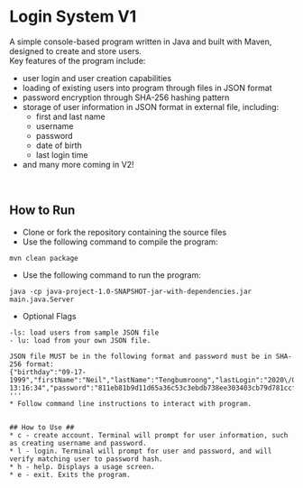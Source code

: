 # Login System V1 #

A simple console-based program written in Java and built with Maven, designed to create and store users. </br> 
Key features of the program include: <br />
* user login and user creation capabilities
* loading of existing users into program through files in JSON format
* password encryption through SHA-256 hashing pattern
* storage of user information in JSON format in external file, including: 
  * first and last name
  * username
  * password
  * date of birth
  * last login time
* and many more coming in V2!

<br/>

## How to Run ##
* Clone or fork the repository containing the source files <br/>
* Use the following command to compile the program:
```
mvn clean package
```
* Use the following command to run the program:
```
java -cp java-project-1.0-SNAPSHOT-jar-with-dependencies.jar main.java.Server
```
* Optional Flags
```
-ls: load users from sample JSON file
- lu: load from your own JSON file.

JSON file MUST be in the following format and password must be in SHA-256 format:
{"birthday":"09-17-1999","firstName":"Neil","lastName":"Tengbumroong","lastLogin":"2020\/04\/07 13:16:34","password":"811eb81b9d11d65a36c53c3ebdb738ee303403cb79d781ccf4b40764e0a9d12a","userName":"neilteng"}
'''
* Follow command line instructions to interact with program.


## How to Use ##
* c - create account. Terminal will prompt for user information, such as creating username and password.
* l - login. Terminal will prompt for user and password, and will verify matching user to password hash.
* h - help. Displays a usage screen.
* e - exit. Exits the program.
